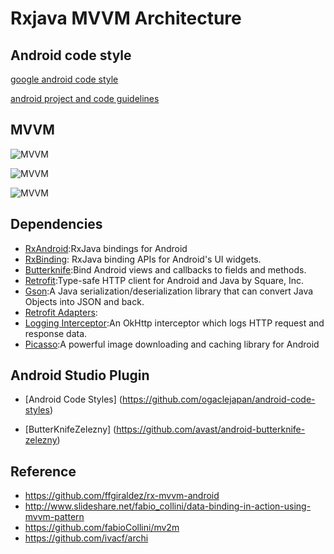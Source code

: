 # Rxjava MVVM Architecture

## Android code style

[google android code style](https://source.android.com/source/code-style.html)

[android project and code guidelines](https://github.com/ribot/android-guidelines/blob/master/project_and_code_guidelines.md)

## MVVM
![MVVM](http://tech.vg.no/files/2015/07/mvvm.png)

![MVVM](https://cdn-images-1.medium.com/max/800/1*WfT-BCzN0ZAGzdE30oea1g.png)

![MVVM](https://github.com/fabioCollini/mv2m/blob/master/mv2m-class-diagram.png)

## Dependencies

- [RxAndroid](https://github.com/ReactiveX/RxAndroid):RxJava bindings for Android
- [RxBinding](https://github.com/JakeWharton/RxBinding): RxJava binding APIs for Android's UI widgets.
- [Butterknife](http://jakewharton.github.io/butterknife/):Bind Android views and callbacks to fields and methods. 
- [Retrofit](https://github.com/square/retrofit):Type-safe HTTP client for Android and Java by Square, Inc.
- [Gson](https://github.com/google/gson):A Java serialization/deserialization library that can convert Java Objects into JSON and back.
- [Retrofit Adapters](https://github.com/square/retrofit/tree/master/retrofit-adapters):
- [Logging Interceptor](https://github.com/square/okhttp/tree/master/okhttp-logging-interceptor):An OkHttp interceptor which logs HTTP request and response data.
- [Picasso](https://github.com/square/picasso):A powerful image downloading and caching library for Android



## Android Studio Plugin

- [Android Code Styles] (https://github.com/ogaclejapan/android-code-styles)

- [ButterKnifeZelezny] (https://github.com/avast/android-butterknife-zelezny)

## Reference

- https://github.com/ffgiraldez/rx-mvvm-android
- http://www.slideshare.net/fabio_collini/data-binding-in-action-using-mvvm-pattern
- https://github.com/fabioCollini/mv2m
- https://github.com/ivacf/archi
